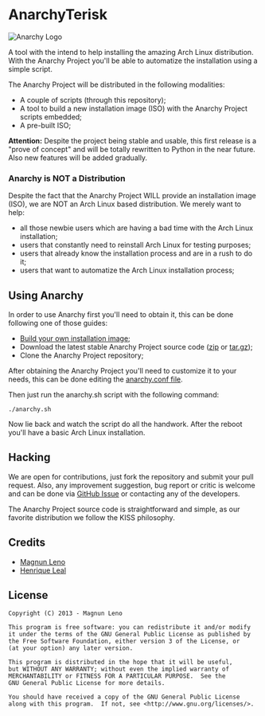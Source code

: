 # AnarchyTerisk #
![Anarchy Logo](https:/// "Anarchy Logo") 

A tool with the intend to help installing the amazing Arch Linux distribution. With the Anarchy Project you'll be able to automatize the installation using a simple script.

The Anarchy Project will be distributed in the following modalities:
 * A couple of scripts (through this repository);
 * A tool to build a new installation image (ISO) with the Anarchy Project scripts embedded;
 * A pre-built ISO;

**Attention:** Despite the project being stable and usable, this first release is a "prove of concept" and will be totally rewritten to Python in the near future. Also new features will be added gradually.


### Anarchy is NOT a Distribution ###

Despite the fact that the Anarchy Project WILL provide an installation image (ISO), we are NOT an Arch Linux based distribution. We merely want to help:
 * all those newbie users which are having a bad time with the Arch Linux installation;
 * users that constantly need to reinstall Arch Linux for testing purposes;
 * users that already know the installation process and are in a rush to do it;
 * users that want to automatize the Arch Linux installation process;


## Using Anarchy ##

In order to use Anarchy first you'll need to obtain it, this can be done following one of those guides:
 * [Build your own installation image](https://github.com/magnunleno/Anarchy/wiki/Builging-Your-Own-ISO-With-Anarchy);
 * Download the latest stable Anarchy Project source code ([zip](https://github.com/magnunleno/Anarchy/archive/master.zip) or [tar.gz](https://github.com/magnunleno/Anarchy/archive/master.tar.gz));
 * Clone the Anarchy Project repository;

After obtaining the Anarchy Project you'll need to customize it to your needs, this can be done editing the [anarchy.conf file](http://github.com/magnunleno/Anarchy/wiki/Anarchy.conf).

Then just run the anarchy.sh script with the following command:
```Shell
./anarchy.sh
```

Now lie back and watch the script do all the handwork. After the reboot you'll have a basic Arch Linux installation.

## Hacking ##

We are open for contributions, just fork the repository and submit your pull request. Also, any improvement suggestion, bug report or critic is welcome and can be done via [GitHub Issue](https://github.com/magnunleno/Anarchy/issues) or contacting any of the developers.

The Anarchy Project source code is straightforward and simple, as our favorite distribution we follow the KISS philosophy.


## Credits ##
 * [Magnun Leno](https://github.com/magnunleno)
 * [Henrique Leal](https://github.com/hmleal)

## License ##
```
Copyright (C) 2013 - Magnun Leno

This program is free software: you can redistribute it and/or modify
it under the terms of the GNU General Public License as published by
the Free Software Foundation, either version 3 of the License, or
(at your option) any later version.

This program is distributed in the hope that it will be useful,
but WITHOUT ANY WARRANTY; without even the implied warranty of
MERCHANTABILITY or FITNESS FOR A PARTICULAR PURPOSE.  See the
GNU General Public License for more details.

You should have received a copy of the GNU General Public License
along with this program.  If not, see <http://www.gnu.org/licenses/>.
```

